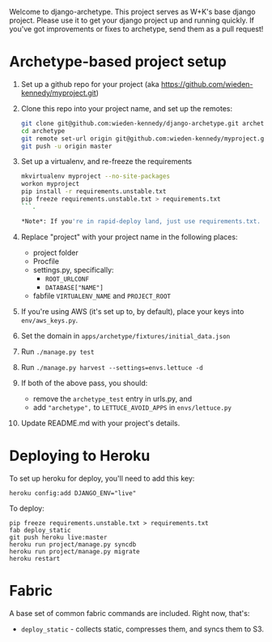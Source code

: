Welcome to django-archetype.  This project serves as W+K's base django project.  Please use it to get your django project up and running quickly. If you've got improvements or fixes to archetype, send them as a pull request!


Archetype-based project setup
=============================

1. Set up a github repo for your project (aka https://github.com/wieden-kennedy/myproject.git)
1. Clone this repo into your project name, and set up the remotes:
    
    ```bash
    git clone git@github.com:wieden-kennedy/django-archetype.git archetype
    cd archetype
    git remote set-url origin git@github.com:wieden-kennedy/myproject.git
    git push -u origin master
    ```

1. Set up a virtualenv, and re-freeze the requirements

    ```bash
    mkvirtualenv myproject --no-site-packages
    workon myproject
    pip install -r requirements.unstable.txt
    pip freeze requirements.unstable.txt > requirements.txt
    ```. 
    
    *Note*: If you're in rapid-deploy land, just use requirements.txt. It's guaranteed to be stable.

1. Replace "project" with your project name in the following places:
    * project folder
    * Procfile
    * settings.py, specifically:
        * `ROOT_URLCONF`
        * `DATABASE["NAME"]`
    * fabfile `VIRTUALENV_NAME` and `PROJECT_ROOT`

1.  If you're using AWS (it's set up to, by default), place your keys into `env/aws_keys.py`.
1.  Set the domain in `apps/archetype/fixtures/initial_data.json`
1.  Run `./manage.py test`
1.  Run `./manage.py harvest --settings=envs.lettuce -d`
1.  If both of the above pass, you should:
    * remove the `archetype_test` entry in urls.py, and 
    * add `"archetype",` to `LETTUCE_AVOID_APPS` in `envs/lettuce.py`

1.  Update README.md with your project's details.


Deploying to Heroku
===================

To set up heroku for deploy, you'll need to add this key:

```
heroku config:add DJANGO_ENV="live"
```

To deploy:

```
pip freeze requirements.unstable.txt > requirements.txt
fab deploy_static
git push heroku live:master
heroku run project/manage.py syncdb
heroku run project/manage.py migrate
heroku restart
```


Fabric
======

A base set of common fabric commands are included. Right now, that's:

* `deploy_static` - collects static, compresses them, and syncs them to S3.